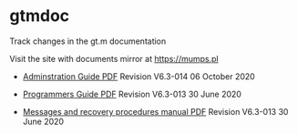 # gtmdoc
	
Track changes in the gt.m documentation
	
 
	
Visit the site with documents mirror at https://mumps.pl
	
 
	
 
	
* [Adminstration Guide PDF](https://github.com/szydell/gtmdoc/blob/master/books/ao/UNIX_manual/ao_UNIX_screen.pdf) Revision V6.3-014 06 October 2020
	
* [Programmers Guide PDF](https://github.com/szydell/gtmdoc/blob/master/books/pg/UNIX_manual/pg_UNIX_screen.pdf) Revision V6.3-013 30 June 2020
	
* [Messages and recovery procedures manual PDF](https://github.com/szydell/gtmdoc/blob/master/books/mr/manual/mr_screen.pdf) Revision V6.3-013 30 June 2020
